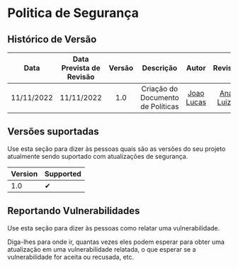 # Politica de Segurança

## <a>Histórico de Versão</a>
|Data|Data Prevista de Revisão|Versão|Descrição|Autor|Revisor|
| :----------: |:-----------:| :------: | :-----------: | :---------: |:---------: |
|11/11/2022|11/11/2022|1.0|Criação do Documento de Políticas| [Joao Lucas](https://github.com/HacKairos)| [Ana Luiza](https://github.com/AnHoff) |

## <a>Versões suportadas</a>

Use esta seção para dizer às pessoas quais são as versões do seu projeto
atualmente sendo suportado com atualizações de segurança.

| Version | Supported          |
| ------- | ------------------ |
| 1.0  | ✔ |

## <a>Reportando Vulnerabilidades</a>

Use esta seção para dizer às pessoas como relatar uma vulnerabilidade.

Diga-lhes para onde ir, quantas vezes eles podem esperar para obter uma atualização em uma
vulnerabilidade relatada, o que esperar se a vulnerabilidade for aceita ou
recusada, etc.

